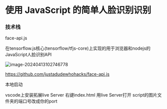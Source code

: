 # 使用 JavaScript 的简单人脸识别识别

### 技术栈

face-api.js

在tensorflow.js核心(tensorflow/tfjs-core)上实现的用于浏览器和nodejs的JavaScript人脸识别API

![image-20240413102746778](D:\Users\Administrator\Desktop\前端人脸识别\image\image-20240413102746778.png)

https://github.com/justadudewhohacks/face-api.js

本地启动

vscode上安装拓展live Server 右键index.html 用live Server打开 script的图片文件夹的端口号改成你的port